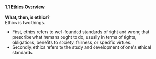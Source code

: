 #### 1.1  [Ethics Overview](https://www.scu.edu/ethics/ethics-resources/ethical-decision-making/what-is-ethics/)
**What, then, is ethics?** <br>
Ethics is two things. 
- First, ethics refers to well-founded standards of right and wrong that prescribe what humans ought to do, usually in terms of rights, obligations, benefits to society, fairness, or specific virtues.
- Secondly, ethics refers to the study and development of one's ethical standards.
